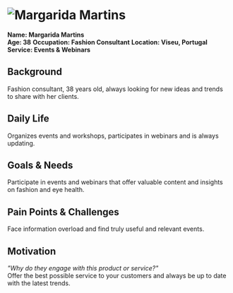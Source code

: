 # ![Margarida Martins](personas/persona1.jpeg)  
**Name: Margarida Martins**  
**Age: 38** 
**Occupation: Fashion Consultant**
**Location: Viseu, Portugal** 
**Service: Events & Webinars**

## Background  
Fashion consultant, 38 years old, always looking for new ideas and trends to share with her clients.

## Daily Life  
Organizes events and workshops, participates in webinars and is always updating.

## Goals & Needs  
Participate in events and webinars that offer valuable content and insights on fashion and eye health.

## Pain Points & Challenges  
Face information overload and find truly useful and relevant events.

## Motivation  
*"Why do they engage with this product or service?"*  
Offer the best possible service to your customers and always be up to date with the latest trends.
